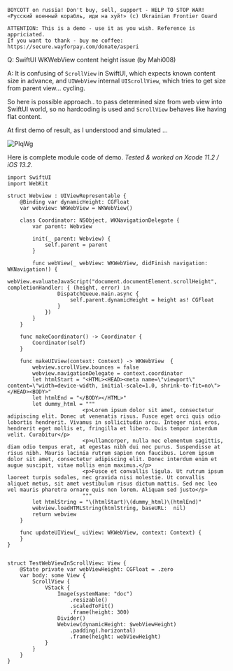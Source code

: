 ```
BOYCOTT on russia! Don't buy, sell, support - HELP TO STOP WAR!
«Русский военный корабль, иди на хуй!» (c) Ukrainian Frontier Guard

ATTENTION: This is a demo - use it as you wish. Reference is appriciated.
If you want to thank - buy me coffee: https://secure.wayforpay.com/donate/asperi
```

Q: SwiftUI WKWebView content height issue (by Mahi008)

A: It is confusing of `ScrollView` in SwiftUI, which expects known content size in advance, and `UIWebView` internal `UIScrollView`, which tries to get size from parent view... cycling.

So here is possible approach.. to pass determined size from web view into SwiftUI world, so no hardcoding is used and `ScrollView` behaves like having flat content.

At first demo of result, as I understood and simulated ...

![PIqWg](https://user-images.githubusercontent.com/62171579/163428180-887670f8-eeed-421a-9c25-cb5efb23e234.gif)

Here is complete module code of demo. *Tested & worked on Xcode 11.2 / iOS 13.2.*

    import SwiftUI
    import WebKit
    
    struct Webview : UIViewRepresentable {
        @Binding var dynamicHeight: CGFloat
        var webview: WKWebView = WKWebView()
    
        class Coordinator: NSObject, WKNavigationDelegate {
            var parent: Webview
    
            init(_ parent: Webview) {
                self.parent = parent
            }
    
            func webView(_ webView: WKWebView, didFinish navigation: WKNavigation!) {
                webView.evaluateJavaScript("document.documentElement.scrollHeight", completionHandler: { (height, error) in
                    DispatchQueue.main.async {
                        self.parent.dynamicHeight = height as! CGFloat
                    }
                })
            }
        }
    
        func makeCoordinator() -> Coordinator {
            Coordinator(self)
        }
    
        func makeUIView(context: Context) -> WKWebView  {
            webview.scrollView.bounces = false
            webview.navigationDelegate = context.coordinator
            let htmlStart = "<HTML><HEAD><meta name=\"viewport\" content=\"width=device-width, initial-scale=1.0, shrink-to-fit=no\"></HEAD><BODY>"
            let htmlEnd = "</BODY></HTML>"
            let dummy_html = """
                            <p>Lorem ipsum dolor sit amet, consectetur adipiscing elit. Donec ut venenatis risus. Fusce eget orci quis odio lobortis hendrerit. Vivamus in sollicitudin arcu. Integer nisi eros, hendrerit eget mollis et, fringilla et libero. Duis tempor interdum velit. Curabitur</p>
                            <p>ullamcorper, nulla nec elementum sagittis, diam odio tempus erat, at egestas nibh dui nec purus. Suspendisse at risus nibh. Mauris lacinia rutrum sapien non faucibus. Lorem ipsum dolor sit amet, consectetur adipiscing elit. Donec interdum enim et augue suscipit, vitae mollis enim maximus.</p>
                            <p>Fusce et convallis ligula. Ut rutrum ipsum laoreet turpis sodales, nec gravida nisi molestie. Ut convallis aliquet metus, sit amet vestibulum risus dictum mattis. Sed nec leo vel mauris pharetra ornare quis non lorem. Aliquam sed justo</p>
                            """
            let htmlString = "\(htmlStart)\(dummy_html)\(htmlEnd)"
            webview.loadHTMLString(htmlString, baseURL:  nil)
            return webview
        }
    
        func updateUIView(_ uiView: WKWebView, context: Context) {
        }
    }
    
    
    struct TestWebViewInScrollView: View {
        @State private var webViewHeight: CGFloat = .zero
        var body: some View {
            ScrollView {
                VStack {
                    Image(systemName: "doc")
                        .resizable()
                        .scaledToFit()
                        .frame(height: 300)
                    Divider()
                    Webview(dynamicHeight: $webViewHeight)
                        .padding(.horizontal)
                        .frame(height: webViewHeight)
                }
            }
        }
    }
    
   
